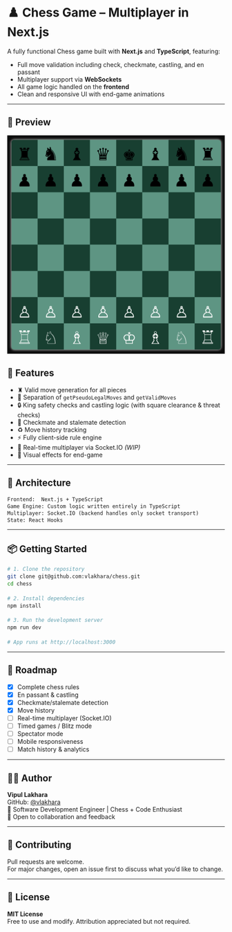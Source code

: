 # ♟️ Chess Game – Multiplayer in Next.js

A fully functional Chess game built with **Next.js** and **TypeScript**, featuring:

- Full move validation including check, checkmate, castling, and en passant  
- Multiplayer support via **WebSockets**  
- All game logic handled on the **frontend**  
- Clean and responsive UI with end-game animations

---

## 📸 Preview

![Chess Game Screenshot](../public/chess-preview.png)

## 🚀 Features

- ♜ Valid move generation for all pieces  
- 🧠 Separation of `getPseudoLegalMoves` and `getValidMoves`  
- 🔒 King safety checks and castling logic (with square clearance & threat checks)  
- 🏁 Checkmate and stalemate detection  
- ♻️ Move history tracking  
- ⚡ Fully client-side rule engine  
- 🔌 Real-time multiplayer via Socket.IO *(WIP)*  
- 🎨 Visual effects for end-game  

---

## 🧠 Architecture

```
Frontend:  Next.js + TypeScript  
Game Engine: Custom logic written entirely in TypeScript  
Multiplayer: Socket.IO (backend handles only socket transport)  
State: React Hooks  
```

---

## 📦 Getting Started

```bash
# 1. Clone the repository
git clone git@github.com:vlakhara/chess.git
cd chess

# 2. Install dependencies
npm install

# 3. Run the development server
npm run dev

# App runs at http://localhost:3000
```

---

## 📅 Roadmap

- [x] Complete chess rules  
- [x] En passant & castling  
- [x] Checkmate/stalemate detection  
- [x] Move history  
- [ ] Real-time multiplayer (Socket.IO)  
- [ ] Timed games / Blitz mode  
- [ ] Spectator mode  
- [ ] Mobile responsiveness  
- [ ] Match history & analytics  

---

## 🧑‍💻 Author

**Vipul Lakhara**  
GitHub: [@vlakhara](https://github.com/vlakhara)  
💼 Software Development Engineer | Chess + Code Enthusiast  
💬 Open to collaboration and feedback

---

## 🤝 Contributing

Pull requests are welcome.  
For major changes, open an issue first to discuss what you’d like to change.

---

## 📄 License

**MIT License**  
Free to use and modify. Attribution appreciated but not required.
